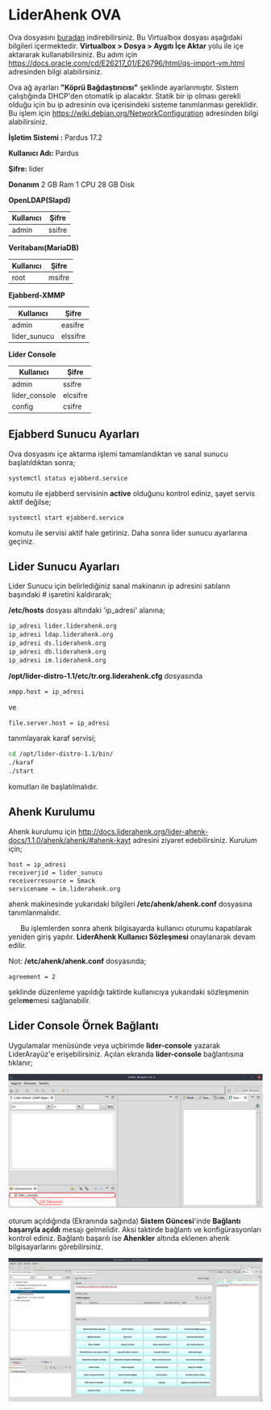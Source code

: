 #  LiderAhenk OVA

Ova dosyasını [buradan](http://download.liderahenk.org/lider-server-1.1.ova) indirebilirsiniz. Bu Virtualbox dosyası aşağıdaki bilgileri içermektedir. **Virtualbox > Dosya > Aygıtı İçe Aktar** yolu ile içe aktararak kullanabilirsiniz. Bu adım için https://docs.oracle.com/cd/E26217_01/E26796/html/qs-import-vm.html adresinden bilgi alabilirsiniz.

Ova ağ ayarları **"Köprü Bağdaştırıcısı"** şeklinde ayarlanmıştır. Sistem çalıştığında DHCP'den otomatik ip alacaktır. Statik bir ip olması gerekli olduğu için bu ip adresinin ova içerisindeki sisteme tanımlanması gereklidir. Bu işlem için https://wiki.debian.org/NetworkConfiguration adresinden bilgi alabilirsiniz.

**İşletim Sistemi :** Pardus 17.2

**Kullanıcı Adı:** Pardus

**Şifre:** lider


**Donanım**
2 GB Ram
1 CPU
28 GB Disk


**OpenLDAP(Slapd)**

| Kullanıcı	| Şifre |
| ------ | ------ |
|  admin  |  ssifre  |


**Veritabanı(MariaDB)**

| Kullanıcı| Şifre |
| ------ | ------ |
|  root |  msifre  |

**Ejabberd-XMMP**

| Kullanıcı	| Şifre |
| ------ | ------ |
| admin | easifre |
| lider_sunucu | elssifre |

**Lider Console**

| Kullanıcı| Şifre |
| ------ | ------ |
| admin | ssifre |
| lider_console | elcsifre |
| config | csifre |

## Ejabberd Sunucu Ayarları

Ova dosyasını içe aktarma işlemi tamamlandıktan ve sanal sunucu başlatıldıktan sonra;

	systemctl status ejabberd.service
    
komutu ile ejabberd servisinin **active** olduğunu kontrol ediniz, şayet servis aktif değilse;

	systemctl start ejabberd.service

komutu ile servisi aktif hale getiriniz. Daha sonra lider sunucu ayarlarına geçiniz.

## Lider Sunucu Ayarları
 Lider Sunucu için belirlediğiniz sanal makinanın ip adresini satıların başındaki # işaretini kaldırarak;

**/etc/hosts** dosyası altındaki 'ip_adresi' alanına;

```sh
ip_adresi lider.liderahenk.org
ip_adresi ldap.liderahenk.org
ip_adresi ds.liderahenk.org
ip_adresi db.liderahenk.org
ip_adresi im.liderahenk.org 
```

**/opt/lider-distro-1.1/etc/tr.org.liderahenk.cfg** dosyasında 
```sh
xmpp.host = ip_adresi
```
ve 
```sh
file.server.host = ip_adresi
```
tanımlayarak karaf servisi;

```sh
cd /opt/lider-distro-1.1/bin/
./karaf
./start
```

komutları ile başlatılmalıdır.


## Ahenk Kurulumu

Ahenk kurulumu için http://docs.liderahenk.org/lider-ahenk-docs/1.1.0/ahenk/ahenk/#ahenk-kayt adresini ziyaret edebilirsiniz. Kurulum için;

    host = ip_adresi
    receiverjid = lider_sunucu
    receiverresource = Smack
    servicename = im.liderahenk.org

ahenk makinesinde yukarıdaki bilgileri **/etc/ahenk/ahenk.conf** dosyasına tanımlanmalıdır.

&nbsp;&nbsp;&nbsp;&nbsp;&nbsp;&nbsp;Bu işlemlerden sonra ahenk bilgisayarda kullanıcı  oturumu kapatılarak yeniden giriş yapılır. **LiderAhenk Kullanıcı Sözleşmesi** onaylanarak devam edilir.

Not: **/etc/ahenk/ahenk.conf** dosyasında;

	agreement = 2
    
şeklinde düzenleme yapıldığı taktirde kullanıcıya yukarıdaki sözleşmenin gele**me**mesi sağlanabilir.

## Lider Console Örnek Bağlantı

Uygulamalar menüsünde veya uçbirimde **lider-console** yazarak LiderArayüz'e erişebilirsiniz. Açılan ekranda **lider-console** bağlantısına tıklanır;

![Lider Console Örnek Bağlantı-1](virtual-ova-images/lider_console.png)

oturum açıldığında (Ekranında sağında) **Sistem Güncesi**'inde **Bağlantı başarıyla açıldı** mesajı gelmelidir. Aksi taktirde bağlantı ve konfigürasyonları kontrol ediniz. Bağlantı başarılı ise **Ahenkler** altında eklenen ahenk bilgisayarlarını görebilirsiniz.

![Lider Console Örnek Bağlantı-2](virtual-ova-images/lider_console-2.png)
